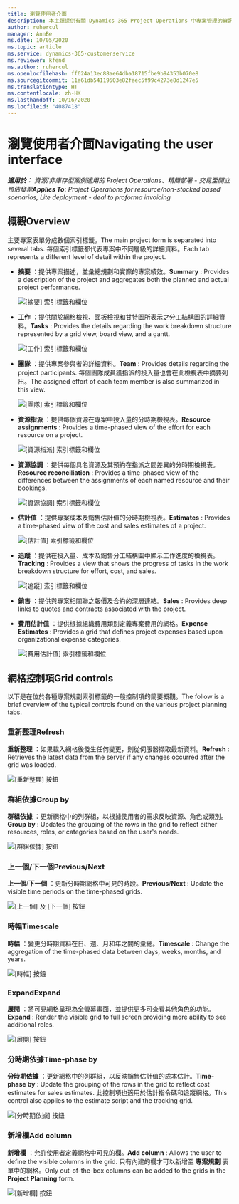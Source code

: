 ```yaml
---
title: 瀏覽使用者介面
description: 本主題提供有關 Dynamics 365 Project Operations 中專案管理的資訊。
author: ruhercul
manager: AnnBe
ms.date: 10/05/2020
ms.topic: article
ms.service: dynamics-365-customerservice
ms.reviewer: kfend
ms.author: ruhercul
ms.openlocfilehash: ff624a13ec88ae64dba18715fbe9b94353b070e8
ms.sourcegitcommit: 11a61db54119503e82faec5f99c4273e8d1247e5
ms.translationtype: HT
ms.contentlocale: zh-HK
ms.lasthandoff: 10/16/2020
ms.locfileid: "4087418"
---
```

# <a name="navigating-the-user-interface"></a><span data-ttu-id="612a2-103">瀏覽使用者介面</span><span class="sxs-lookup"><span data-stu-id="612a2-103">Navigating the user interface</span></span>

<span data-ttu-id="612a2-104">_**適用於：** 資源/非庫存型案例適用的 Project Operations、精簡部署 - 交易至開立預估發票_</span><span class="sxs-lookup"><span data-stu-id="612a2-104">_**Applies To:** Project Operations for resource/non-stocked based scenarios, Lite deployment - deal to proforma invoicing_</span></span>

## <a name="overview"></a><span data-ttu-id="612a2-105">概觀</span><span class="sxs-lookup"><span data-stu-id="612a2-105">Overview</span></span>

<span data-ttu-id="612a2-106">主要專案表單分成數個索引標籤。</span><span class="sxs-lookup"><span data-stu-id="612a2-106">The main project form is separated into several tabs.</span></span> <span data-ttu-id="612a2-107">每個索引標籤都代表專案中不同層級的詳細資料。</span><span class="sxs-lookup"><span data-stu-id="612a2-107">Each tab represents a different level of detail within the project.</span></span>

- <span data-ttu-id="612a2-108">**摘要** ：提供專案描述，並彙總規劃和實際的專案績效。</span><span class="sxs-lookup"><span data-stu-id="612a2-108">**Summary** : Provides a description of the project and aggregates both the planned and actual project performance.</span></span>

    ![[摘要] 索引標籤和欄位](media/navigation7.png)

- <span data-ttu-id="612a2-110">**工作** ：提供關於網格檢視、面板檢視和甘特圖所表示之分工結構圖的詳細資料。</span><span class="sxs-lookup"><span data-stu-id="612a2-110">**Tasks** : Provides the details regarding the work breakdown structure represented by a grid view, board view, and a gantt.</span></span>

    ![[工作] 索引標籤和欄位](media/navigation8.png)

- <span data-ttu-id="612a2-112">**團隊** ：提供專案參與者的詳細資料。</span><span class="sxs-lookup"><span data-stu-id="612a2-112">**Team** : Provides details regarding the project participants.</span></span> <span data-ttu-id="612a2-113">每個團隊成員獲指派的投入量也會在此檢視表中摘要列出。</span><span class="sxs-lookup"><span data-stu-id="612a2-113">The assigned effort of each team member is also summarized in this view.</span></span>

    ![[團隊] 索引標籤和欄位](media/navigation9.png)

- <span data-ttu-id="612a2-115">**資源指派** ：提供每個資源在專案中投入量的分時期檢視表。</span><span class="sxs-lookup"><span data-stu-id="612a2-115">**Resource assignments** : Provides a time-phased view of the effort for each resource on a project.</span></span>

    ![[資源指派] 索引標籤和欄位](media/navigation10.png)

- <span data-ttu-id="612a2-117">**資源協調** ：提供每個具名資源及其預約在指派之間差異的分時期檢視表。</span><span class="sxs-lookup"><span data-stu-id="612a2-117">**Resource reconciliation** : Provides a time-phased view of the differences between the assignments of each named resource and their bookings.</span></span>

    ![[資源協調] 索引標籤和欄位](media/navigation11.png)

- <span data-ttu-id="612a2-119">**估計值** ：提供專案成本及銷售估計值的分時期檢視表。</span><span class="sxs-lookup"><span data-stu-id="612a2-119">**Estimates** : Provides a time-phased view of the cost and sales estimates of a project.</span></span>

    ![[估計值] 索引標籤和欄位](media/navigation12.png)

- <span data-ttu-id="612a2-121">**追蹤** ：提供在投入量、成本及銷售分工結構圖中顯示工作進度的檢視表。</span><span class="sxs-lookup"><span data-stu-id="612a2-121">**Tracking** : Provides a view that shows the progress of tasks in the work breakdown structure for effort, cost, and sales.</span></span>

    ![[追蹤] 索引標籤和欄位](media/navigation13.png)

- <span data-ttu-id="612a2-123">**銷售** ：提供與專案相關聯之報價及合約的深層連結。</span><span class="sxs-lookup"><span data-stu-id="612a2-123">**Sales** : Provides deep links to quotes and contracts associated with the project.</span></span>

- <span data-ttu-id="612a2-124">**費用估計值** ：提供根據組織費用類別定義專案費用的網格。</span><span class="sxs-lookup"><span data-stu-id="612a2-124">**Expense Estimates** : Provides a grid that defines project expenses based upon organizational expense categories.</span></span>

    ![[費用估計值] 索引標籤和欄位](media/navigation14.png)

## <a name="grid-controls"></a><span data-ttu-id="612a2-126">網格控制項</span><span class="sxs-lookup"><span data-stu-id="612a2-126">Grid controls</span></span>

<span data-ttu-id="612a2-127">以下是在位於各種專案規劃索引標籤的一般控制項的簡要概觀。</span><span class="sxs-lookup"><span data-stu-id="612a2-127">The follow is a brief overview of the typical controls found on the various project planning tabs.</span></span>

### <a name="refresh"></a><span data-ttu-id="612a2-128">重新整理​</span><span class="sxs-lookup"><span data-stu-id="612a2-128">Refresh</span></span>

<span data-ttu-id="612a2-129">**重新整理** ：如果載入網格後發生任何變更，則從伺服器擷取最新資料。</span><span class="sxs-lookup"><span data-stu-id="612a2-129">**Refresh** : Retrieves the latest data from the server if any changes occurred after the grid was loaded.</span></span>

![[重新整理] 按鈕](media/navigation7.png)

### <a name="group-by"></a><span data-ttu-id="612a2-131">群組依據</span><span class="sxs-lookup"><span data-stu-id="612a2-131">Group by</span></span>

<span data-ttu-id="612a2-132">**群組依據** ：更新網格中的列群組，以根據使用者的需求反映資源、角色或類別。</span><span class="sxs-lookup"><span data-stu-id="612a2-132">**Group by** : Updates the grouping of the rows in the grid to reflect either resources, roles, or categories based on the user's needs.</span></span>

![[群組依據] 按鈕](media/navigation6.png)

### <a name="previousnext"></a><span data-ttu-id="612a2-134">上一個/下一個</span><span class="sxs-lookup"><span data-stu-id="612a2-134">Previous/Next</span></span>

<span data-ttu-id="612a2-135">**上一個**/**下一個** ：更新分時期網格中可見的時段。</span><span class="sxs-lookup"><span data-stu-id="612a2-135">**Previous**/**Next** : Update the visible time periods on the time-phased grids.</span></span>

![[上一個] 及 [下一個] 按鈕](media/navigation2.png)

### <a name="timescale"></a><span data-ttu-id="612a2-137">時幅</span><span class="sxs-lookup"><span data-stu-id="612a2-137">Timescale</span></span>

<span data-ttu-id="612a2-138">**時幅** ：變更分時期資料在日、週、月和年之間的彙總。</span><span class="sxs-lookup"><span data-stu-id="612a2-138">**Timescale** : Change the aggregation of the time-phased data between days, weeks, months, and years.</span></span>

![[時幅] 按鈕](media/navigation3.png)

### <a name="expand"></a><span data-ttu-id="612a2-140">Expand</span><span class="sxs-lookup"><span data-stu-id="612a2-140">Expand</span></span>

<span data-ttu-id="612a2-141">**展開** ：將可見網格呈現為全螢幕畫面，並提供更多可查看其他角色的功能。</span><span class="sxs-lookup"><span data-stu-id="612a2-141">**Expand** : Render the visible grid to full screen providing more ability to see additional roles.</span></span>

![[展開] 按鈕](media/navigation4.png)

### <a name="time-phase-by"></a><span data-ttu-id="612a2-143">分時期依據</span><span class="sxs-lookup"><span data-stu-id="612a2-143">Time-phase by</span></span>

<span data-ttu-id="612a2-144">**分時期依據** ：更新網格中的列群組，以反映銷售估計值的成本估計。</span><span class="sxs-lookup"><span data-stu-id="612a2-144">**Time-phase by** : Update the grouping of the rows in the grid to reflect cost estimates for sales estimates.</span></span> <span data-ttu-id="612a2-145">此控制項也適用於估計指令碼和追蹤網格。</span><span class="sxs-lookup"><span data-stu-id="612a2-145">This control also applies to the estimate script and the tracking grid.</span></span>

![[分時期依據] 按鈕](media/navigation0.png)

### <a name="add-column"></a><span data-ttu-id="612a2-147">新增欄</span><span class="sxs-lookup"><span data-stu-id="612a2-147">Add column</span></span>

<span data-ttu-id="612a2-148">**新增欄** ：允許使用者定義網格中可見的欄。</span><span class="sxs-lookup"><span data-stu-id="612a2-148">**Add column** : Allows the user to define the visible columns in the grid.</span></span> <span data-ttu-id="612a2-149">只有內建的欄才可以新增至 **專案規劃** 表單中的網格。</span><span class="sxs-lookup"><span data-stu-id="612a2-149">Only out-of-the-box columns can be added to the grids in the **Project Planning** form.</span></span>

![[新增欄] 按鈕](media/navigation5.png)
